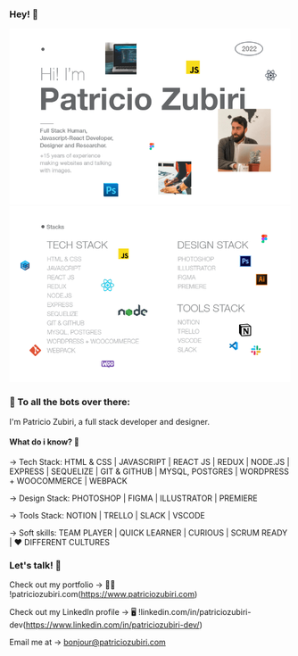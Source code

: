 ### Hey! 👋

![Patricio Zubiri github](https://github.com/zpzub/zpzub/blob/main/pz_github_cover.png "Patricio Zubiri")
![Patricio Zubiri stacks](https://github.com/zpzub/zpzub/blob/main/pz_stacks.png "Patricio Zubiri Stacks")


### 🤖 To all the bots over there:
I'm Patricio Zubiri, a full stack developer and designer.  

#### What do i know? 🧠

→ Tech Stack: HTML & CSS | JAVASCRIPT | REACT JS | REDUX | NODE.JS | EXPRESS | SEQUELIZE | GIT & GITHUB | MYSQL, POSTGRES | WORDPRESS + WOOCOMMERCE | WEBPACK <br/>

→ Design Stack: PHOTOSHOP | FIGMA | ILLUSTRATOR | PREMIERE

→ Tools Stack: NOTION | TRELLO | SLACK | VSCODE

→ Soft skills: TEAM PLAYER | QUICK LEARNER | CURIOUS | SCRUM READY | ❤️ DIFFERENT CULTURES

### Let's talk! 💬

Check out my portfolio → 🧔🏻 !patriciozubiri.com(https://www.patriciozubiri.com)  

Check out my LinkedIn profile → 🖥 !linkedin.com/in/patriciozubiri-dev(https://www.linkedin.com/in/patriciozubiri-dev/)  

Email me at → bonjour@patriciozubiri.com

